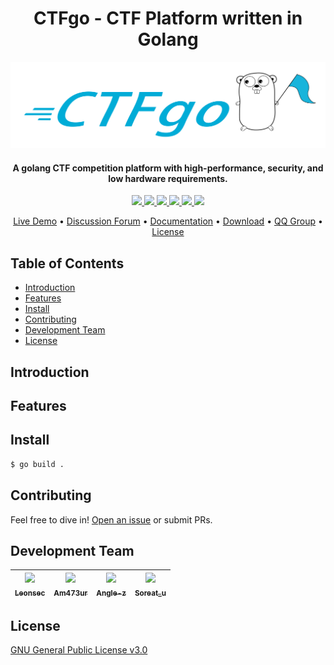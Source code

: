 <h1 align="center">
CTFgo - CTF Platform written in Golang
</h1>

![CTFgo-logo](logo.png)

<h4 align="center">
A golang CTF competition platform with high-performance, security, and low hardware requirements.
</h4>

<p align="center">
  <a href="https://github.com/CTF-go/CTFgo/issues">
    <img src="https://img.shields.io/github/issues/CTF-go/CTFgo?style=flat-square">
  </a>
  <a href="https://github.com/CTF-go/CTFgo/network/members">
    <img src="https://img.shields.io/github/forks/CTF-go/CTFgo?style=flat-square">
  </a>
  <a href="https://github.com/CTF-go/CTFgo/stargazers">
    <img src="https://img.shields.io/github/stars/CTF-go/CTFgo?style=flat-square">
  </a>
  <a href="https://github.com/CTF-go/CTFgo/releases">
    <img src="https://img.shields.io/github/v/release/CTF-go/CTFgo?include_prereleases&style=flat-square">
  </a>
  <a href="https://github.com/CTF-go/CTFgo/blob/main/LICENSE">
    <img src="https://img.shields.io/github/license/CTF-go/CTFgo?style=flat-square">
  </a>
  <a href="https://github.com/RichardLitt/standard-readme">
    <img src="https://img.shields.io/badge/readme%20style-standard-brightgreen.svg?style=flat-square">
  </a>
</p>

<p align="center">
  <a target="_blank" href="https://ctfgo.top/">Live Demo</a> •
  <a target="_blank" href="https://github.com/CTF-go/CTFgo/">Discussion Forum</a> •
  <a target="_blank" href="https://github.com/CTF-go/CTFgo/">Documentation</a> •
  <a href="ttps://github.com/CTF-go/CTFgo/releases">Download</a> •
  <a target="_blank" href="https://qm.qq.com/cgi-bin/qm/qr?k=LjfRVr0qw60VY7P8lqlfOcSMr4kHwoIR&jump_from=webapi">QQ Group</a> •
  <a href="#license">License</a>
</p>


## Table of Contents

- [Introduction](#introduction)
- [Features](#features)
- [Install](#install)
- [Contributing](#contributing)
- [Development Team](#development-team)
- [License](#license)


## Introduction


## Features


## Install


```sh
$ go build .
```

## Contributing

Feel free to dive in! [Open an issue](https://github.com/CTF-go/CTFgo/issues/new) or submit PRs.


## Development Team

| [<img src="https://github.com/Le0nsec.png?s=64" width="100px"/><br><sub><b>Leonsec</b></sub>](https://github.com/Le0nsec)<br> | [<img src="https://github.com/Am473ur.png?s=64" width="100px"/><br><sub><b>Am473ur</b></sub>](https://github.com/Am473ur)<br> | [<img src="https://github.com/angle-z.png?s=64" width="100px"/><br><sub><b>Angle-z</b></sub>](https://github.com/angle-z)<br>  | [<img src="https://github.com/soreatu.png?s=64" width="100px"/><br><sub><b>Soreat_u</b></sub>](https://github.com/soreatu)<br> 
| :---: | :---: | :---: | :---: |


## License

[GNU General Public License v3.0](https://github.com/CTF-go/CTFgo/blob/main/LICENSE)


